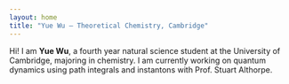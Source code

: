 ```yaml
---
layout: home
title: "Yue Wu — Theoretical Chemistry, Cambridge"
---
```


Hi! I am **Yue Wu**, a fourth year natural science student at the University of Cambridge, majoring in chemistry. I am currently working on quantum dynamics using path integrals and instantons with Prof. Stuart Althorpe.
